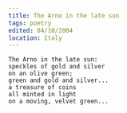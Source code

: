 ```yaml
---
title: The Arno in the late sun
tags: poetry
edited: 04/10/2004
location: Italy
---
```


    The Arno in the late sun:
    speckles of gold and silver
    on an olive green;
    green and gold and silver...
    a treasure of coins
    all minted in light
    on a moving, velvet green...


